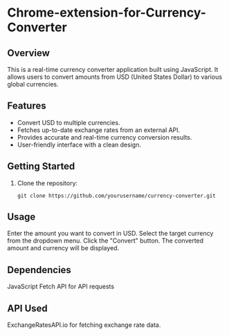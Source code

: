 # Chrome-extension-for-Currency-Converter

## Overview
This is a real-time currency converter application built using JavaScript. It allows users to convert amounts from USD (United States Dollar) to various global currencies.

## Features
- Convert USD to multiple currencies.
- Fetches up-to-date exchange rates from an external API.
- Provides accurate and real-time currency conversion results.
- User-friendly interface with a clean design.

## Getting Started
1. Clone the repository:
   ```shell
   git clone https://github.com/yourusername/currency-converter.git

## Usage
Enter the amount you want to convert in USD.
Select the target currency from the dropdown menu.
Click the "Convert" button.
The converted amount and currency will be displayed.

## Dependencies
JavaScript
Fetch API for API requests

## API Used
ExchangeRatesAPI.io for fetching exchange rate data.
